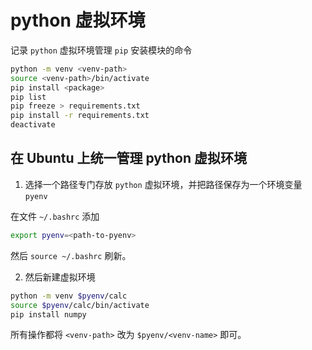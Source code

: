 # python 虚拟环境

记录 `python` 虚拟环境管理 `pip` 安装模块的命令

```sh
python -m venv <venv-path>
source <venv-path>/bin/activate
pip install <package>
pip list
pip freeze > requirements.txt
pip install -r requirements.txt
deactivate
```

## 在 Ubuntu 上统一管理 python 虚拟环境

1. 选择一个路径专门存放 `python` 虚拟环境，并把路径保存为一个环境变量 `pyenv`

在文件 `~/.bashrc` 添加

```sh
export pyenv=<path-to-pyenv>
```

然后 `source ~/.bashrc` 刷新。

2. 然后新建虚拟环境

```sh
python -m venv $pyenv/calc
source $pyenv/calc/bin/activate
pip install numpy
```

所有操作都将 `<venv-path>` 改为 `$pyenv/<venv-name>` 即可。
